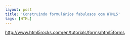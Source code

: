 ```yaml
---
layout: post
title: 'Construindo formulários fabulosos com HTML5'
tags: [HTML]
---
```


<http://www.html5rocks.com/en/tutorials/forms/html5forms>
